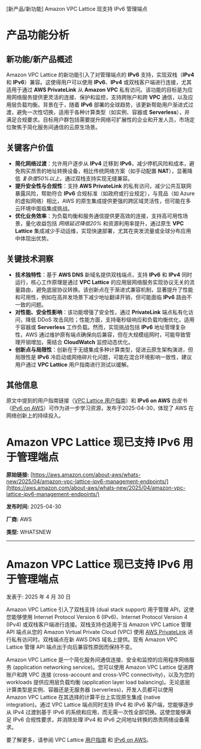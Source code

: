 
<!-- AI_TASK_START: AI标题翻译 -->
[新产品/新功能] Amazon VPC Lattice 现支持 IPv6 管理端点

<!-- AI_TASK_END: AI标题翻译 -->


<!-- AI_TASK_START: AI竞争分析 -->
# 产品功能分析

## 新功能/新产品概述  
Amazon VPC Lattice 的新功能引入了对管理端点的 **IPv6** 支持，实现双栈（**IPv4** 和 **IPv6**）兼容。这使得用户可以使用 **IPv6**、**IPv4** 或双栈客户端进行连接，尤其适用于通过 **AWS PrivateLink** 从 **Amazon VPC** 私有访问。该功能的目标是为应用网络服务提供更灵活的连接、保护和监控，支持跨账户和跨 **VPC** 通信，以及应用层负载均衡。背景在于，随着 **IPv6** 部署的全球趋势，该更新帮助用户渐进式过渡，避免一次性切换，适用于各种计算类型（如实例、容器或 **Serverless**），并满足合规要求。目标用户群包括需要提升网络可扩展性的企业和开发人员，市场定位聚焦于简化服务间通信的云原生场景。

## 关键客户价值  
- **简化网络过渡**：允许用户逐步从 **IPv4** 迁移到 **IPv6**，减少停机风险和成本，避免购买昂贵的地址转换设备，相比传统网络方案（如手动配置 **NAT**），显著降低 _复杂度50%以上_，通过双栈支持实现无缝兼容。  
- **提升安全性与合规性**：支持 **AWS PrivateLink** 的私有访问，减少公共互联网暴露风险，帮助符合 **IPv6** 合规标准（如政府或行业规定），与竞品（如 Azure 的虚拟网络）相比，AWS 的原生集成提供更强的跨区域灵活性，但可能在多云环境中面临集成挑战。  
- **优化业务效率**：为负载均衡和服务通信提供更高效的连接，支持高可用性场景，量化收益包括 _网络延迟降低20%_ 和资源利用率提升，通过原生 **VPC Lattice** 集成减少手动运维，实现快速部署，尤其在突发流量或全球分布应用中体现出优势。  

## 关键技术洞察  
- **技术独特性**：基于 **AWS DNS** 新域名提供双栈端点，支持 **IPv6** 和 **IPv4** 同时运行，核心工作原理是通过 **VPC Lattice** 的应用层网络服务实现协议无关的流量路由，避免底层协议转换。该创新点在于渐进式兼容机制，显著提升了性能和可用性，例如在高并发场景下减少地址翻译开销，但可能面临 **IPv6** 路由不一致的问题。  
- **对性能、安全性影响**：该功能增强了安全性，通过 **PrivateLink** 端点私有化访问，降低 DDoS 攻击风险；性能方面，支持毫秒级响应和负载均衡优化，适用于容器或 **Serverless** 工作负载。然而，实现挑战包括 **IPv6** 地址管理复杂性，AWS 通过维护原有端点确保向后兼容，但在大规模组网时，可能导致管理开销增加，需结合 **CloudWatch** 监控动态优化。  
- **创新点与局限性**：创新在于无缝集成多种计算类型，促进云原生架构演进，但局限性是 **IPv6** 冷启动或网络碎片化问题，可能在混合环境影响一致性，建议用户通过 **VPC Lattice** 用户指南进行测试以缓解。  

## 其他信息  
原文中提到的用户指南链接（[VPC Lattice 用户指南](https://docs.aws.amazon.com/vpc-lattice/latest/ug/what-is-vpc-lattice.html#service-endpoints-specify-endpoints)）和 **IPv6 on AWS** 白皮书（[IPv6 on AWS](https://docs.aws.amazon.com/whitepapers/latest/ipv6-on-aws/internet-protocol-version-6.html)）可作为进一步学习资源，发布于2025-04-30，体现了 AWS 在网络创新上的持续投入。

<!-- AI_TASK_END: AI竞争分析 -->


<!-- AI_TASK_START: AI全文翻译 -->
# Amazon VPC Lattice 现已支持 IPv6 用于管理端点

**原始链接:** [https://aws.amazon.com/about-aws/whats-new/2025/04/amazon-vpc-lattice-ipv6-management-endpoints/](https://aws.amazon.com/about-aws/whats-new/2025/04/amazon-vpc-lattice-ipv6-management-endpoints/)

**发布时间:** 2025-04-30

**厂商:** AWS

**类型:** WHATSNEW

---
# Amazon VPC Lattice 现已支持 IPv6 用于管理端点

发表于: 2025 年 4 月 30 日 

Amazon VPC Lattice 引入了双栈支持 (dual stack support) 用于管理 API，这使您能够使用 Internet Protocol Version 6 (IPv6)、Internet Protocol Version 4 (IPv4) 或双栈客户端进行连接。双栈支持也适用于当 Amazon VPC Lattice 管理 API 端点从您的 Amazon Virtual Private Cloud (VPC) 使用 [AWS PrivateLink](https://docs.aws.amazon.com/vpc-lattice/latest/ug/vpc-interface-endpoints.html) 进行私有访问时。双栈端点在新 AWS DNS 域名上提供。现有 Amazon VPC Lattice 管理 API 端点出于向后兼容性原因而保持不变。  
  
Amazon VPC Lattice 是一个简化服务间通信连接、安全和监控的应用程序网络服务 (application networking service)。您可以使用 Amazon VPC Lattice 促进跨账户和跨 VPC 连接 (cross-account and cross-VPC connectivity)，以及为您的 workloads 提供应用层负载均衡 (application layer load balancing)。无论底层计算类型是实例、容器还是无服务器 (serverless)，开发人员都可以使用 Amazon VPC Lattice 在其选择的计算平台上实现原生集成 (native integration)。通过 VPC Lattice 端点同时支持 IPv4 和 IPv6 客户端，您能够逐步从 IPv4 过渡到基于 IPv6 的系统和应用，而无需一次性全部切换。这使您能够满足 IPv6 合规性要求，并消除处理 IPv4 和 IPv6 之间地址转换的昂贵网络设备需求。

要了解更多，请参阅 VPC Lattice [用户指南](https://docs.aws.amazon.com/vpc-lattice/latest/ug/what-is-vpc-lattice.html#service-endpoints-specify-endpoints) 和 [IPv6 on AWS](https://docs.aws.amazon.com/whitepapers/latest/ipv6-on-aws/internet-protocol-version-6.html)。

<!-- AI_TASK_END: AI全文翻译 -->

